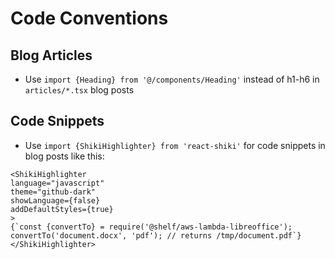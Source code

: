 # Code Conventions

## Blog Articles

- Use `import {Heading} from '@/components/Heading'` instead of h1-h6 in `articles/*.tsx` blog posts

## Code Snippets

- Use `import {ShikiHighlighter} from 'react-shiki'` for code snippets in blog posts like this:
```tsx
<ShikiHighlighter
language="javascript"
theme="github-dark"
showLanguage={false}
addDefaultStyles={true}
>
{`const {convertTo} = require('@shelf/aws-lambda-libreoffice');
convertTo('document.docx', 'pdf'); // returns /tmp/document.pdf`}
</ShikiHighlighter>
```
